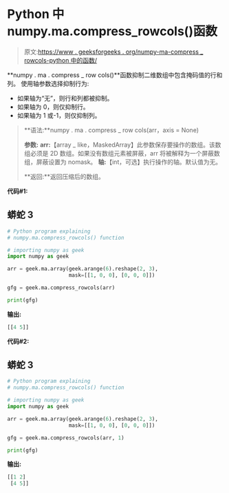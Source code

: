 # Python 中 numpy.ma.compress_rowcols()函数

> 原文:[https://www . geeksforgeeks . org/numpy-ma-compress _ rowcols-python 中的函数/](https://www.geeksforgeeks.org/numpy-ma-compress_rowcols-function-in-python/)

**numpy . ma . compress _ row cols()**函数抑制二维数组中包含掩码值的行和列。
使用轴参数选择抑制行为:

*   如果轴为“无”，则行和列都被抑制。
*   如果轴为 0，则仅抑制行。
*   如果轴为 1 或-1，则仅抑制列。

> **语法:**numpy . ma . compress _ row cols(arr，axis = None)
> 
> **参数:**
> **arr:**【array _ like，MaskedArray】此参数保存要操作的数组。该数组必须是 2D 数组。如果没有数组元素被屏蔽，arr 将被解释为一个屏蔽数组，屏蔽设置为 nomask。
> **轴:**【int，可选】执行操作的轴。默认值为无。
> 
> **返回:**返回压缩后的数组。

**代码#1:**

## 蟒蛇 3

```py
# Python program explaining
# numpy.ma.compress_rowcols() function

# importing numpy as geek
import numpy as geek

arr = geek.ma.array(geek.arange(6).reshape(2, 3),
                    mask=[[1, 0, 0], [0, 0, 0]])

gfg = geek.ma.compress_rowcols(arr)

print(gfg)
```

**输出:**

```py
[[4 5]]

```

**代码#2:**

## 蟒蛇 3

```py
# Python program explaining
# numpy.ma.compress_rowcols() function

# importing numpy as geek
import numpy as geek

arr = geek.ma.array(geek.arange(6).reshape(2, 3),
                    mask=[[1, 0, 0], [0, 0, 0]])

gfg = geek.ma.compress_rowcols(arr, 1)

print(gfg)
```

**输出:**

```py
[[1 2]
 [4 5]]

```